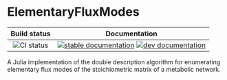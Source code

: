 # ElementaryFluxModes

| Build status | Documentation |
|:---:|:---:|
| ![CI status](https://github.com/HettieC/ElementaryFluxModes.jl/workflows/CI/badge.svg?branch=main) | [![stable documentation](https://img.shields.io/badge/docs-stable-blue)](https://hettiec.github.io/ElementaryFluxModes.jl/stable) [![dev documentation](https://img.shields.io/badge/docs-dev-cyan)](https://hettiec.github.io/ElementaryFluxModes.jl/dev) |

A Julia implementation of the double description algorithm for enumerating elementary flux modes of the stoichiometric matrix of a metabolic network.
